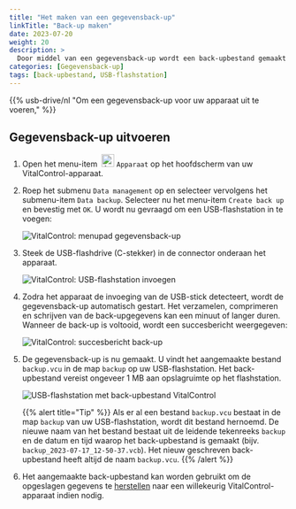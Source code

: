 ```yaml
---
title: "Het maken van een gegevensback-up"
linkTitle: "Back-up maken"
date: 2023-07-20
weight: 20
description: >
  Door middel van een gegevensback-up wordt een back-upbestand gemaakt dat alle gegevens bevat die zijn opgeslagen op het VitalControl-apparaat.
categories: [Gegevensback-up]
tags: [back-upbestand, USB-flashstation]
---
```

{{% usb-drive/nl "Om een gegevensback-up voor uw apparaat uit te voeren," %}}

## Gegevensback-up uitvoeren

1. Open het menu-item &nbsp;<img src="/icons/device.svg" width="23" align="bottom" alt="Apparaat" /> `Apparaat` op het hoofdscherm van uw VitalControl-apparaat.

2. Roep het submenu `Data management` op en selecteer vervolgens het submenu-item `Data backup`. Selecteer nu het menu-item `Create back up` en bevestig met `OK`. U wordt nu gevraagd om een USB-flashstation in te voegen:

   ![VitalControl: menupad gegevensback-up](../images/backup.png "Roep gegevensback-up op")

3. Steek de USB-flashdrive (C-stekker) in de connector onderaan het apparaat.

   ![VitalControl: USB-flashstation invoegen](/images/firmware/update/plug-in-dual-usb-stick.svg "USB-flashstation invoegen")

4. Zodra het apparaat de invoeging van de USB-stick detecteert, wordt de gegevensback-up automatisch gestart. Het verzamelen, comprimeren en schrijven van de back-upgegevens kan een minuut of langer duren. Wanneer de back-up is voltooid, wordt een succesbericht weergegeven:

   ![VitalControl: succesbericht back-up](../images/backup-done.png "Succes gegevensback-up")

5. De gegevensback-up is nu gemaakt. U vindt het aangemaakte bestand `backup.vcu` in de map `backup` op uw USB-flashstation. Het back-upbestand vereist ongeveer 1 MB aan opslagruimte op het flashstation.

   ![USB-flashstation met back-upbestand VitalControl](../images/backup-file.png "USB-flashstation met back-upbestand")

   {{% alert title="Tip" %}}
  Als er al een bestand `backup.vcu` bestaat in de map `backup` van uw USB-flashstation, wordt dit bestand hernoemd. De nieuwe naam van het bestand bestaat uit de leidende tekenreeks `backup` en de datum en tijd waarop het back-upbestand is gemaakt (bijv. `backup_2023-07-17_12-50-37.vcb`). Het nieuw geschreven back-upbestand heeft altijd de naam `backup.vcu`.
    {{% /alert %}}

6. Het aangemaakte back-upbestand kan worden gebruikt om de opgeslagen gegevens te [herstellen](../restore) naar een willekeurig VitalControl-apparaat indien nodig.
